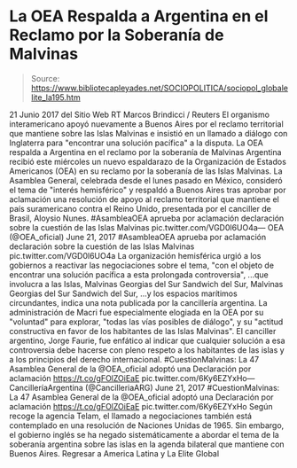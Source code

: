 # La OEA Respalda a Argentina en el Reclamo por la Soberanía de Malvinas

> Source: https://www.bibliotecapleyades.net/SOCIOPOLITICA/sociopol_globalelite_la195.htm

21 Junio 2017 del Sitio Web RT
Marcos Brindicci / Reuters
El organismo interamericano
apoyó nuevamente a Buenos Aires
por el reclamo territorial
que mantiene sobre las Islas Malvinas
e insistió en un llamado a diálogo con Inglaterra para
"encontrar una solución pacífica" a la disputa. La OEA respalda a Argentina
en el reclamo por la soberanía de Malvinas
Argentina recibió este miércoles un nuevo espaldarazo de la Organización de Estados Americanos (OEA) en su reclamo por la soberanía de las Islas Malvinas.
La Asamblea General, celebrada desde el lunes pasado en México, consideró el tema de "interés hemisférico" y respaldó a Buenos Aires tras aprobar por aclamación una resolución de apoyo al reclamo territorial que mantiene el país suramericano contra el Reino Unido, presentada por el canciller de Brasil, Aloysio Nunes.
#AsambleaOEA aprueba por aclamación declaración sobre la cuestión de las Islas Malvinas pic.twitter.com/VGD0l6UO4a— OEA (@OEA_oficial) June 21, 2017
#AsambleaOEA aprueba por aclamación declaración sobre la cuestión de las Islas Malvinas pic.twitter.com/VGD0l6UO4a
La organización hemisférica urgió a los gobiernos a reactivar las negociaciones sobre el tema,
"con el objeto de encontrar una solución pacífica a esta prolongada controversia",
...que involucra a las Islas,
Malvinas Georgias del Sur Sandwich del Sur,
Malvinas
Georgias del Sur
Sandwich del Sur,
...y los espacios marítimos circundantes, indica una nota publicada por la cancillería argentina.
La administración de Macri fue especialmente elogiada en la OEA por su "voluntad" para explorar,
"todas las vías posibles de diálogo", y su "actitud constructiva en favor de los habitantes de las Islas Malvinas".
El canciller argentino, Jorge Faurie, fue enfático al indicar que cualquier solución a esa controversia debe hacerse con pleno respeto a los habitantes de las islas y a los principios del derecho internacional.
#CuestionMalvinas: La 47 Asamblea General de la @OEA_oficial adoptó una Declaración por aclamación https://t.co/gFOlZOiEaE pic.twitter.com/6Ky6EZYxHo— CancilleríaArgentina (@CancilleriaARG) June 21, 2017
#CuestionMalvinas: La 47 Asamblea General de la @OEA_oficial adoptó una Declaración por aclamación https://t.co/gFOlZOiEaE pic.twitter.com/6Ky6EZYxHo
Según recoge la agencia Telam, el llamado a negociaciones también está contemplado en una resolución de Naciones Unidas de 1965.
Sin embargo, el gobierno inglés se ha negado sistemáticamente a abordar el tema de la soberanía argentina sobre las islas en la agenda bilateral que mantiene con Buenos Aires.
Regresar a America Latina y La Elite Global
